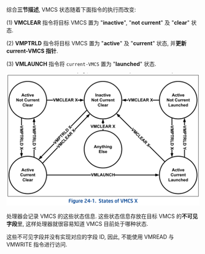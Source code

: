 
综合**三节描述**, VMCS 状态随着下面指令的执行而改变:  

(1) **VMCLEAR** 指令将目标 VMCS 置为 "**inactive**", "**not current**" 及 "**clear**" 状态. 

(2) **VMPTRLD** 指令将目标 VMCS 置为 "**active**" 及 "**current**" 状态, 并**更新 current-VMCS 指针**. 

(3) **VMLAUNCH** 指令将 `current-VMCS` 置为 "**launched**" 状态. 

![2020-02-23-17-41-11.png](./images/2020-02-23-17-41-11.png)

处理器会记录 VMCS 的这些状态信息. 这些状态信息存放在目标 VMCS 的**不可见字段**里, 这样处理器就很容易知道 VMCS 目前处于哪种状态. 

这些不可见字段并没有实现对应的字段 ID, 因此, 不能使用 VMREAD 与 VMWRITE 指令进行访问. 
